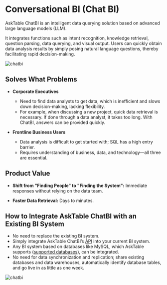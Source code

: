 # Conversational BI (Chat BI)

AskTable ChatBI is an intelligent data querying solution based on advanced large language models (LLM).

It integrates functions such as intent recognition, knowledge retrieval, question parsing, data querying, and visual output. Users can quickly obtain data analysis results by simply posing natural language questions, thereby facilitating rapid decision-making.

<div className="img-center large">
  <img src="/img/asktable/at_chat_bi_product_arch.png" alt="chatbi" />
</div>

## Solves What Problems

- **Corporate Executives**
  - Need to find data analysts to get data, which is inefficient and slows down decision-making, lacking flexibility.
  - For example, when discussing a new project, quick data retrieval is necessary. If done through a data analyst, it takes too long. With ChatBI, answers can be provided quickly.
  
- **Frontline Business Users**
  - Data analysis is difficult to get started with; SQL has a high entry barrier.
  - Requires understanding of business, data, and technology—all three are essential.

## Product Value

- **Shift from "Finding People" to "Finding the System":** Immediate responses without relying on the data team.
  
- **Faster Data Retrieval:** Days to minutes.

## How to Integrate AskTable ChatBI with an Existing BI System

- No need to replace the existing BI system.
- Simply integrate AskTable ChatBI’s [API](../api-overview/introduction.md) into your current BI system.
- Any BI system based on databases like MySQL, which AskTable supports ([supported databases](../datasource-management/supported-databases.md)), can be integrated.
- No need for data synchronization and replication; share existing databases and data warehouses, automatically identify database tables, and go live in as little as one week.

<div className="img-center large">
  <img src="/img/asktable/at_chat_bi_case_1.png" alt="chatbi" />
</div>